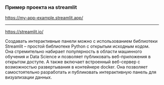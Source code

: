 
### Пример проекта на streamlit

https://my-app-example.streamlit.app/

---

https://streamlit.io/

Создавать интерактивные панели можно с использованием библиотеки Streamlit – простой библиотеке Python с открытым исходным кодом.
Она стремительно набирает популярность в области машинного обучения и Data Science и позволяет публиковать веб-приложения в открытом доступе.
А также включает встроенный веб-сервер с возможностью развертывания в контейнере docker.
Она позволяет самостоятельно разработать и публиковать интерактивную панель для визуализации данных.
